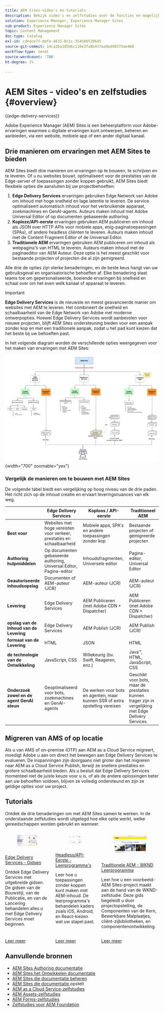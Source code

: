 ```yaml
---
title: AEM Sites-video's en-tutorials
description: Bekijk video's en zelfstudies over de functies en mogelijkheden van Adobe Experience Manager Sites. AEM Sites is een toonaangevend platform voor ervaringsbeheer.
solution: Experience Manager, Experience Manager Sites
sub-product: Experience Manager Sites
topic: Content Management
doc-type: Catalog
exl-id: cde4ce7f-0afe-4632-8c1c-354586f296d5
source-git-commit: 14ca2ba3d5b6c116e3fa8b437aa9ed90375ae468
workflow-type: tm+mt
source-wordcount: '786'
ht-degree: 1%

---
```


# AEM Sites - video&#39;s en zelfstudies {#overview}

{{edge-delivery-services}}

Adobe Experience Manager (AEM) Sites is een beheerplatform voor Adobe-ervaringen waarmee u digitale ervaringen kunt ontwerpen, beheren en aanbieden, via een website, mobiele app of een ander digitaal kanaal.

## Drie manieren om ervaringen met AEM Sites te bieden

AEM Sites biedt drie manieren om ervaringen op te bouwen, te schrijven en te leveren. Of u nu websites bouwt, optimaliseert voor de prestaties van de Edge-server of toepassingen zonder koppen gebruikt, AEM Sites biedt flexibele opties die aansluiten bij uw projectbehoeften:

1. **Edge Delivery Services** ervaringen gebruiken Edge Network van Adobe om inhoud met hoge snelheid en lage latentie te leveren. De service optimaliseert automatisch inhoud voor het verbruikende apparaat, zoekmachines en GenAI-agents. Auteurs maken inhoud met Adobe Universal Editor of op documenten gebaseerde authoring.
1. **Koploze/API-eerste** ervaringen gebruiken AEM publiceren om inhoud als JSON over HTTP APIs voor mobiele apps, enig-paginatoepassingen (SPAs), of andere headless cliënten te leveren. Auteurs maken inhoud met de Content Fragment Editor of de Universal Editor.
1. **Traditionele AEM** ervaringen gebruiken AEM publiceren om inhoud als webpagina&#39;s van HTML te leveren. Auteurs maken inhoud met de paginaeditor van AEM Auteur. Deze optie is het meest geschikt voor bestaande projecten of projecten die al zijn gemigreerd.

Alle drie de opties zijn sterke benaderingen, en de beste keus hangt van uw gebruiksgeval en organisatorische behoeften af. Elke benadering staat teams toe om gepersonaliseerde, boeiende ervaringen bij snelheid en schaal over om het even welk kanaal of apparaat te leveren.

>[!IMPORTANT]
>
> **Edge Delivery Services** is de nieuwste en meest geavanceerde manier om websites met AEM te leveren. Het combineert de snelheid en schaalbaarheid van de Edge Network van Adobe met moderne ontwerpopties. Hoewel Edge Delivery Services wordt aanbevolen voor nieuwe projecten, blijft AEM Sites ondersteuning bieden voor een aanpak zonder kop en met een traditionele aanpak, zodat u het pad kunt kiezen dat het beste bij uw behoeften past.

In het volgende diagram worden de verschillende opties weergegeven voor het maken van ervaringen met AEM Sites:

![ AEM-Sites-Content-Authoring-and-Experience-Delivery-Paths.png ](./assets/aem-sites-authoring-and-experience-delivery-paths.png){width="700" zoomable="yes"}

### Vergelijk de manieren om te bouwen met AEM Sites

De volgende tabel biedt een vergelijking op hoog niveau van de drie paden. Het richt zich op de inhoud creatie en ervaart leveringsnuances van elk weg.

|            | Edge Delivery Services | Koploos / API-eerste | Traditioneel AEM |
|---------------------|------------------------------|---------------------------------|---------------------------------------------|
| **Best voor** | Websites met hoge vereisten voor verkeer, prestaties en schaalbaarheid | Mobiele apps, SPA&#39;s en andere toepassingen zonder kop | Bestaande projecten of gemigreerde projecten |
| **Authoring hulpmiddelen** | Op documenten gebaseerde authoring, Universal Editor, Pagina-editor | Inhoudsfragmenten, Universele editor | Pagina-editor, Universal Editor |
| **Geautoriseerde inhoudsopslag** | Documenten of AEM-auteur (JCR) | AEM-auteur (JCR) | AEM-auteur (JCR) |
| **Levering** | Edge Delivery Services | AEM Publiceren (met Adobe CDN + Dispatcher) | AEM Publiceren (met Adobe CDN + Dispatcher) |
| **opslag van de Inhoud van de Levering** | Edge Delivery Services | AEM Publish (JCR) | AEM Publish (JCR) |
| **formaat van de Levering** | HTML | JSON | HTML |
| **de technologie van de Ontwikkeling** | JavaScript, CSS | Willekeurig (bv. Swift, Reageren, enz.) | Java™, HTML, JavaScript, CSS |
| **Onderzoek zowel en de agent GenAI steun** | Geoptimaliseerd voor bots, zoekmachines en GenAI-agents | De werken voor bots en agenten, maar kunnen SSR of extra opstelling vereisen | Geschikt voor bots, maar de prestaties kunnen trager zijn in vergelijking met Edge Delivery Services |

## Migreren van AMS of op locatie

Als u van AMS of on-premise (OTP) aan AEM as a Cloud Service migreert, moedigt Adobe u aan om direct het bewegen aan Edge Delivery Services te evalueren. De inspanningen zijn doorgaans niet groter dan het migreren naar AEM as a Cloud Service Publish, terwijl ze snellere prestaties en grotere schaalbaarheid bieden. Als u besluit dat Edge Delivery Services momenteel niet de juiste keuze voor u is, of als de andere oplossingen beter aan uw behoeften voldoen, blijven ze volledig ondersteund en zijn ze geldige opties voor uw project.

## Tutorials

Ontdek de drie benaderingen om met AEM Sites samen te werken. In de onderstaande zelfstudies wordt uitgelegd hoe elke optie werkt, welke gereedschappen worden gebruikt en wanneer.

<!-- CARDS

* https://www.aem.live/docs/
  {title = Edge Delivery Services - Guides}
  {description = Explore Edge Delivery Services with comprehensive guides. The Build, Publish, and Launch guides cover everything you need to get started with Edge Delivery Services.}
  {image = ./assets/edge-delivery-services.png}
  {target = _blank}
* https://experienceleague.adobe.com/en/docs/experience-manager-learn/getting-started-with-aem-headless/overview
  {title = Headless/API-First - Tutorials}
  {description = Learn how to build headless applications powered by AEM content. Tutorials cover frameworks like iOS, Android, and React—choose what fits your stack.}
  {image = ./assets/headless.png}
  {target = _self}
* https://experienceleague.adobe.com/en/docs/experience-manager-learn/getting-started-wknd-tutorial-develop/overview
  {title = Traditional AEM - WKND Tutorial}
  {description = Learn how to build a sample AEM Sites project using the WKND tutorial. This guide walks you through project setup, Core Components, Editable Templates, client-side libraries, and component development.}
  {image = ./assets/aem-wknd-spa-editor-tutorial.png}
  {target = _self}
-->
<!-- START CARDS HTML - DO NOT MODIFY BY HAND -->
<div class="columns">
    <div class="column is-half-tablet is-half-desktop is-one-third-widescreen" aria-label="Edge Delivery Services - Guides">
        <div class="card" style="height: 100%; display: flex; flex-direction: column; height: 100%;">
            <div class="card-image">
                <figure class="image x-is-16by9">
                    <a href="https://www.aem.live/docs/" title="Edge Delivery Services - Hulplijnen" target="_blank" rel="referrer">
                        <img class="is-bordered-r-small" src="./assets/edge-delivery-services.png" alt="Edge Delivery Services - Hulplijnen"
                             style="width: 100%; aspect-ratio: 16 / 9; object-fit: cover; overflow: hidden; display: block; margin: auto;">
                    </a>
                </figure>
            </div>
            <div class="card-content is-padded-small" style="display: flex; flex-direction: column; flex-grow: 1; justify-content: space-between;">
                <div class="top-card-content">
                    <p class="headline is-size-6 has-text-weight-bold">
                        <a href="https://www.aem.live/docs/" target="_blank" rel="referrer" title="Edge Delivery Services - Hulplijnen"> Edge Delivery Services - Gidsen </a>
                    </p>
                    <p class="is-size-6">Ontdek Edge Delivery Services met uitgebreide gidsen. De gidsen van de Bouwstijl, van de Publicatie, en van de Lancering behandelen alles u met Edge Delivery Services moet beginnen.</p>
                </div>
                <a href="https://www.aem.live/docs/" target="_blank" rel="referrer" class="spectrum-Button spectrum-Button--outline spectrum-Button--primary spectrum-Button--sizeM" style="align-self: flex-start; margin-top: 1rem;">
                    <span class="spectrum-Button-label has-no-wrap has-text-weight-bold"> Leer meer </span>
                </a>
            </div>
        </div>
    </div>
    <div class="column is-half-tablet is-half-desktop is-one-third-widescreen" aria-label="Headless/API-First - Tutorials">
        <div class="card" style="height: 100%; display: flex; flex-direction: column; height: 100%;">
            <div class="card-image">
                <figure class="image x-is-16by9">
                    <a href="https://experienceleague.adobe.com/en/docs/experience-manager-learn/getting-started-with-aem-headless/overview" title="Headless/API-First - Lesbestanden" target="_self" rel="referrer">
                        <img class="is-bordered-r-small" src="./assets/headless.png" alt="Headless/API-First - Lesbestanden"
                             style="width: 100%; aspect-ratio: 16 / 9; object-fit: cover; overflow: hidden; display: block; margin: auto;">
                    </a>
                </figure>
            </div>
            <div class="card-content is-padded-small" style="display: flex; flex-direction: column; flex-grow: 1; justify-content: space-between;">
                <div class="top-card-content">
                    <p class="headline is-size-6 has-text-weight-bold">
                        <a href="https://experienceleague.adobe.com/en/docs/experience-manager-learn/getting-started-with-aem-headless/overview" target="_self" rel="referrer" title="Headless/API-First - Lesbestanden"> Headless/API-Eerste - Leerprogramma's </a>
                    </p>
                    <p class="is-size-6">Leer hoe u toepassingen zonder koppen kunt maken met AEM-inhoud. De leerprogramma's behandelen kaders zoals iOS, Android, en React-kiezen wat uw stapel past.</p>
                </div>
                <a href="https://experienceleague.adobe.com/en/docs/experience-manager-learn/getting-started-with-aem-headless/overview" target="_self" rel="referrer" class="spectrum-Button spectrum-Button--outline spectrum-Button--primary spectrum-Button--sizeM" style="align-self: flex-start; margin-top: 1rem;">
                    <span class="spectrum-Button-label has-no-wrap has-text-weight-bold"> Leer meer </span>
                </a>
            </div>
        </div>
    </div>
    <div class="column is-half-tablet is-half-desktop is-one-third-widescreen" aria-label="Traditional AEM - WKND Tutorial">
        <div class="card" style="height: 100%; display: flex; flex-direction: column; height: 100%;">
            <div class="card-image">
                <figure class="image x-is-16by9">
                    <a href="https://experienceleague.adobe.com/en/docs/experience-manager-learn/getting-started-wknd-tutorial-develop/overview" title="Traditionele AEM - WKND-zelfstudie" target="_self" rel="referrer">
                        <img class="is-bordered-r-small" src="./assets/aem-wknd-spa-editor-tutorial.png" alt="Traditionele AEM - WKND-zelfstudie"
                             style="width: 100%; aspect-ratio: 16 / 9; object-fit: cover; overflow: hidden; display: block; margin: auto;">
                    </a>
                </figure>
            </div>
            <div class="card-content is-padded-small" style="display: flex; flex-direction: column; flex-grow: 1; justify-content: space-between;">
                <div class="top-card-content">
                    <p class="headline is-size-6 has-text-weight-bold">
                        <a href="https://experienceleague.adobe.com/en/docs/experience-manager-learn/getting-started-wknd-tutorial-develop/overview" target="_self" rel="referrer" title="Traditionele AEM - WKND-zelfstudie"> Traditionele AEM - WKND Leerprogramma </a>
                    </p>
                    <p class="is-size-6">Leer hoe u een voorbeeld-AEM Sites-project maakt aan de hand van de WKND-zelfstudie. Deze gids begeleidt u door projectopstelling, de Componenten van de Kern, Bewerkbare Malplaatjes, cliënt-zijbibliotheken, en componentenontwikkeling.</p>
                </div>
                <a href="https://experienceleague.adobe.com/en/docs/experience-manager-learn/getting-started-wknd-tutorial-develop/overview" target="_self" rel="referrer" class="spectrum-Button spectrum-Button--outline spectrum-Button--primary spectrum-Button--sizeM" style="align-self: flex-start; margin-top: 1rem;">
                    <span class="spectrum-Button-label has-no-wrap has-text-weight-bold"> Leer meer </span>
                </a>
            </div>
        </div>
    </div>
</div>
<!-- END CARDS HTML - DO NOT MODIFY BY HAND -->


## Aanvullende bronnen

* [ AEM Sites Authoring documentatie ](https://experienceleague.adobe.com/en/docs/experience-manager-65/content/sites/authoring/essentials/first-steps)
* [ AEM Sites het Ontwikkelen documentatie ](https://experienceleague.adobe.com/en/docs/experience-manager-65/content/implementing/developing/introduction/getting-started)
* [ AEM Sites die documentatie beheren ](https://experienceleague.adobe.com/en/docs/experience-manager-65/content/sites/administering/home)
* [ AEM Sites die documentatie ](https://experienceleague.adobe.com/en/docs/experience-manager-65/content/implementing/deploying/introduction/platform) opstelt
* [AEM as a Cloud Service-zelfstudies](/help/cloud-service/overview.md)
* [AEM Assets-zelfstudies](/help/assets/overview.md)
* [AEM Forms-zelfstudies](/help/forms/overview.md)
* [Zelfstudies voor AEM Foundation](/help/foundation/overview.md)
